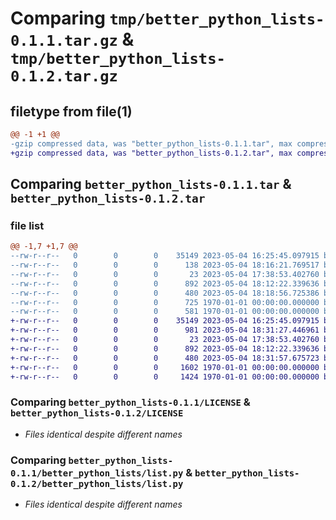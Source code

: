 # Comparing `tmp/better_python_lists-0.1.1.tar.gz` & `tmp/better_python_lists-0.1.2.tar.gz`

## filetype from file(1)

```diff
@@ -1 +1 @@
-gzip compressed data, was "better_python_lists-0.1.1.tar", max compression
+gzip compressed data, was "better_python_lists-0.1.2.tar", max compression
```

## Comparing `better_python_lists-0.1.1.tar` & `better_python_lists-0.1.2.tar`

### file list

```diff
@@ -1,7 +1,7 @@
--rw-r--r--   0        0        0    35149 2023-05-04 16:25:45.097915 better_python_lists-0.1.1/LICENSE
--rw-r--r--   0        0        0      138 2023-05-04 18:16:21.769517 better_python_lists-0.1.1/README.md
--rw-r--r--   0        0        0       23 2023-05-04 17:38:53.402760 better_python_lists-0.1.1/better_python_lists/__init__.py
--rw-r--r--   0        0        0      892 2023-05-04 18:12:22.339636 better_python_lists-0.1.1/better_python_lists/list.py
--rw-r--r--   0        0        0      480 2023-05-04 18:18:56.725386 better_python_lists-0.1.1/pyproject.toml
--rw-r--r--   0        0        0      725 1970-01-01 00:00:00.000000 better_python_lists-0.1.1/setup.py
--rw-r--r--   0        0        0      581 1970-01-01 00:00:00.000000 better_python_lists-0.1.1/PKG-INFO
+-rw-r--r--   0        0        0    35149 2023-05-04 16:25:45.097915 better_python_lists-0.1.2/LICENSE
+-rw-r--r--   0        0        0      981 2023-05-04 18:31:27.446961 better_python_lists-0.1.2/README.md
+-rw-r--r--   0        0        0       23 2023-05-04 17:38:53.402760 better_python_lists-0.1.2/better_python_lists/__init__.py
+-rw-r--r--   0        0        0      892 2023-05-04 18:12:22.339636 better_python_lists-0.1.2/better_python_lists/list.py
+-rw-r--r--   0        0        0      480 2023-05-04 18:31:57.675723 better_python_lists-0.1.2/pyproject.toml
+-rw-r--r--   0        0        0     1602 1970-01-01 00:00:00.000000 better_python_lists-0.1.2/setup.py
+-rw-r--r--   0        0        0     1424 1970-01-01 00:00:00.000000 better_python_lists-0.1.2/PKG-INFO
```

### Comparing `better_python_lists-0.1.1/LICENSE` & `better_python_lists-0.1.2/LICENSE`

 * *Files identical despite different names*

### Comparing `better_python_lists-0.1.1/better_python_lists/list.py` & `better_python_lists-0.1.2/better_python_lists/list.py`

 * *Files identical despite different names*

